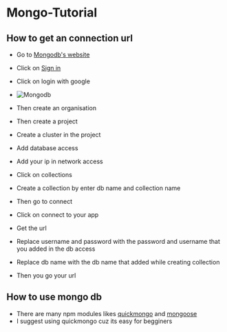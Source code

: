 # Mongo-Tutorial

## How to get an connection url

- Go to [Mongodb's website](https://mongodb.com)
- Click on [Sign in](https://account.mongodb.com/account/login)
- Click on login with google
- ![Mongodb](https://imgur.com/a/xDZ1mjj)

- Then create an organisation
- Then create a project 
- Create a cluster in the project 
- Add database access
- Add your ip in network access
- Click on collections
- Create a collection by enter db name and collection name
- Then go to connect 
- Click on connect to your app
- Get the url
- Replace username and password with the password and username that you added in the db access
- Replace db name with the db name that added while creating collection
- Then you go your url

## How to use mongo db

- There are many npm modules likes [quickmongo](https://npmjs.com/package/quickmongo) and [mongoose](https://npmjs.com/package/mongoose)
- I suggest using quickmongo cuz its easy for begginers
